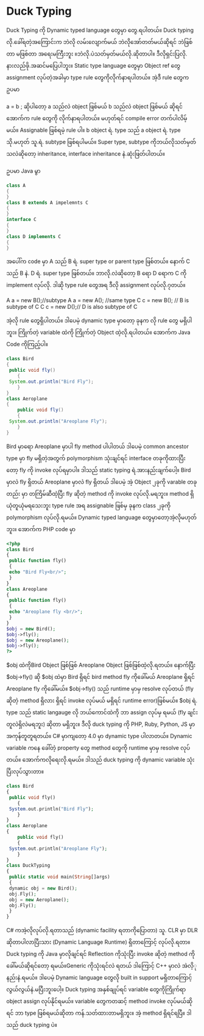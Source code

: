 # Duck Typing

Duck Typing ကို Dynamic typed language တွေမှာ တွေ.ရပါတယ်။ Duck typing လို.ခေါ်ရတဲ့အကြောင်းက ဘဲလို လမ်းလျောက်မယ် ဘဲလိုအော်တတ်မယ်ဆိုရင် ဘဲဖြစ်တာ မဖြစ်တာ အရေးမကြီးဘူး ။ဘဲလို.ပဲသတ်မှတ်မယ်လို.ဆိုတာပါ။ ဒီလိုရှင်းပြလို. နားလည်ဖို.အဆင်မပြေပါဘူး။
Static type language တွေမှာ Object ref တွေ assignment လုပ်တဲ့အခါမှာ type rule တွေကိုလိုက်နာရပါတယ်။ အဲ့ဒီ rule တွေက ဥပမာ

a = b ;
ဆိုပါတော့ a သည်လဲ object ဖြစ်မယ် b သည်လဲ object ဖြစ်မယ် ဆိုရင် အောက်က rule တွေကို လိုက်နာရပါတယ်။ မဟုတ်ရင် compile error တက်ပါလိမ့်မယ်။ Assignable ဖြစ်ရမဲ့ rule ပါ။
b object ရဲ. type သည် a object ရဲ. type သို.မဟုတ် သူ.ရဲ. subtype ဖြစ်ရပါမယ်။
Super type, subtype ကိုဘယ်လိုသတ်မှတ်သလဲဆိုတော့ inheritance, interface inheritance နဲ.ဆုံးဖြတ်ပါတယ်။

ဥပမာ Java မွာ

```java 
class A
{
}
class B extends A impelemnts C
{
}
interface C
{
}
class D implements C
{
}
```

အပေါ်က code မှာ A သည် B ရဲ. super type or parent type ဖြစ်တယ်။ နောက် C သည် B နဲ. D ရဲ. super type ဖြစ်တယ်။ ဘာလို.လဲဆိုတော့ B ရော D ရောက C ကို implement လုပ်လို.
ဒါဆို type rule တွေအရ ဒီလို assignment လုပ်လို.၇တယ်။

A a = new B();//subtype
A a = new A(); //same type
C c = new B(); // B is subtype of C
C c = new D();// D is also subtype of C

အဲ့လို rule တွေရှိပါတယ်။
ဒါပေမဲ့ dynamic type မှာတော့ ခုနက လို rule တွေ မရှိပါဘူး။ ကြိုက်တဲ့ variable ထဲကို ကြိုက်တဲ့ Object ထဲ့လို.ရပါတယ်။
 အောက်က Java Code ကိုကြည့်ပါ။
```java
class Bird
{
 public void fly()
    {
 System.out.println("Bird Fly");
    }
}
class Aeroplane
{
    public void fly()
    {
 System.out.println("Areoplane Fly");
    }
}
```

Bird မှာရော Areoplane မှာပါ fly method ပါပါတယ် ဒါပေမဲ့ common ancestor type မှာ fly မရှိတဲ့အတွက် polymorphism သုံးချင်ရင် interface တခုကိုထားပြီး တော့ fly ကို invoke လုပ်ရမှာပါ။ ဒါသည် static typing ရဲ.အားနည်းချက်ပေါ့။ Bird မှာလဲ fly ရှိတယ် Areoplane မှာလဲ fly ရှိတယ် ဒါပေမဲ့ အဲ့ Object ၂ခုကို varable တခုတည်း မှာ တကြိမ်ဆီထဲ့ပြီး fly ဆိုတဲ့ method ကို invoke လုပ်လို.မရဘူး။ method ရှိယုံတူယုံမရသေးဘူး type rule အရ assignable ဖြစ်မှ ခုနက class ၂ခုကို polymorphism လုပ်လို.ရမယ်။
Dynamic typed language တွေမှာတော့အဲ့လိုမဟုတ်ဘူး။ အောက်က PHP code မှာ

```php 
<?php
class Bird
{
 public function fly()
 {
 echo "Bird Fly<br/>";
 }
}
class Areoplane
{
 public function fly()
 {
 echo "Areoplane fly <br/>";
 }
}
$obj = new Bird();
$obj->fly();
$obj = new Areoplane();
$obj->fly();
?>
```

$obj ထဲကိုBird Object ဖြစ်ဖြစ် Areoplane Object ဖြစ်ဖြစ်ထဲ့လို.ရတယ်။ နောက်ပြီး $obj->fly() ဆို $obj ထဲမှာ Bird ရှိရင် bird method fly ကိုခေါ်မယ် Areoplane ရှိရင် Areoplane fly ကိုခေါ်မယ်။
$obj->fly() သည် runtime မှာမှ resolve လုပ်တယ် (fly ဆိုတဲ့ method ရှိလား ရှိရင် invoke လုပ်မယ် မရှိရင် runtime error)ဖြစ်မယ်။ $obj ရဲ. type သည် static langauge လို ဘယ်ကောင်ထဲကို ဘာ assign လုပ်မှ ရမယ် (fly ချင်းတူလဲရှိလဲမရဘူး) ဆိုတာ မရှိဘူး။ ဒီလို duck typing ကို PHP, Ruby, Python, JS မှာအကုန်တူတူရတယ်။
C# မှာကျတော့ 4.0 မှာ dynamic type ပါလာတယ်။ Dynamic variable ကနေ ခေါ်တဲ့ property တွေ method တွေကို runtime မှာမှ resolve လုပ်တယ်။ အောက်ကလိုရေးလို.ရမယ်။ ဒါသည် duck typing ကို dynamic variable သုံးပြီးလုပ်သွားတာ။

```php
class Bird
{
 public void fly()
    {
 System.out.println("Bird Fly");
    }
}
class Aeroplane
{
    public void fly()
    {
 System.out.println("Areoplane Fly");
    }
}
class DuckTyping
{
 public static void main(String[]args)
 {
 dynamic obj = new Bird();
 obj.Fly();
 obj = new Aeroplane();
 obj.Fly();
 }
}
```

C# ကအဲ့လိုလုပ်လို.ရတာသည် (dynamic facility ရတာကိုပြောတာ) သူ. CLR မှာ DLR ဆိုတာပါလာပြီးသား (Dynamic Language Runtime) ရှိတာကြောင့် လုပ်လို.ရတာ။ Duck  typing ကို Java မှာလိုချင်ရင် Reflection ကိုသုံးပြီး invoke ဆိုတဲ့ method ကိုခေါ်မယ်ဆိုရင်တော့ ရမယ်။Generic ကိုသုံးရင်လဲ ရတယ် ဒါကြောင့် C++ မှာလဲ အဲလိ့ုနည်းနဲ.ရမယ်။ ဒါပေမဲ့ Dynamic language တွေလို built in support မရှိတာကြောင့် လွယ်လွယ်နဲ.မပြီးဘူးပေါ့။
Duck typing အနှစ်ချုပ်ရင် variable တွေကိုကြိုက်ရာ object assign လုပ်နိုင်ရမယ်။ variable တွေကတဆင့် method invoke လုပ်မယ်ဆိုရင် ဘာ type ဖြစ်ရမယ်ဆိုတာ ကန်.သတ်ထားတာမရှိဘူး။ အဲ့ method ရှိရင်ရပြီ။ ဒါသည် duck typing ပဲ။
